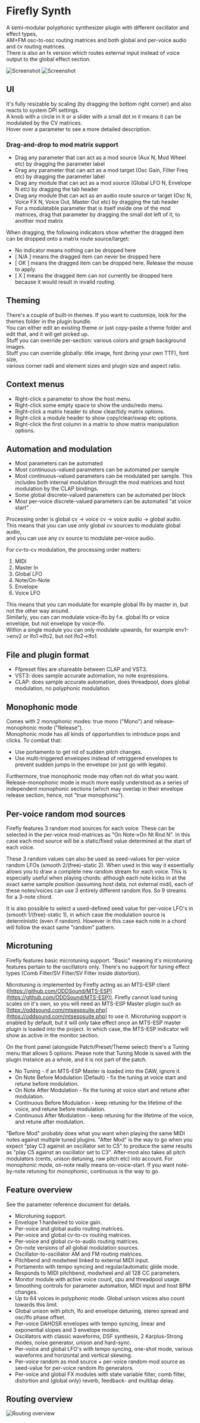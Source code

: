 # Firefly Synth
A semi-modular polyphonic synthesizer plugin with different oscillator and effect types,<br/>
AM+FM osc-to-osc routing matrices and both global and per-voice audio and cv routing matrices.<br/>
There is also an fx version which routes external input instead of voice output to the global effect section.

![Screenshot](static/screenshot_instrument_firefly_default.png)
![Screenshot](static/screenshot_fx_firefly_default.png)

## UI

It's fully resizable by scaling (by dragging the bottom right corner) and also reacts to system DPI settings.<br/>
A knob with a circle in it or a slider with a small dot in it means it can be modulated by the CV matrices.<br/>
Hover over a parameter to see a more detailed description.

### Drag-and-drop to mod matrix support

- Drag any parameter that can act as a mod source (Aux N, Mod Wheel etc) by dragging the parameter label
- Drag any parameter that can act as a mod target (Osc Gain, Filter Freq etc) by dragging the parameter label
- Drag any module that can act as a mod source (Global LFO N, Envelope N etc) by dragging the tab header
- Drag any module that can act as an audio route source or target (Osc N, Voice FX N, Voice Out, Master Out etc) by dragging the tab header
- For a modulatable parameter that is itself inside one of the mod matrices, drag that parameter by dragging the small dot left of it, to another mod matrix

When dragging, the following indicators show whether the dragged item can be dropped onto a matrix route source/target:

- No indicator means nothing can be dropped here
- [ N/A ] means the dragged item can never be dropped here
- [ OK ] means the dragged item can be dropped here. Release the mouse to apply.
- [ X ] means the dragged item can not currently be dropped here because it would result in invalid routing.

## Theming

There's a couple of built-in themes. If you want to customize, look for the themes folder in the plugin bundle.<br/>
You can either edit an existing theme or just copy-paste a theme folder and edit that, and it will get picked up.<br/>
Stuff you can override per-section: various colors and graph background images.<br/>
Stuff you can override globally: title image, font (bring your own TTF), font size,<br/>
various corner radii and element sizes and plugin size and aspect ratio.

## Context menus

- Right-click a parameter to show the host menu.
- Right-click some empty space to show the undo/redo menu.
- Right-click a matrix header to show clear/tidy matrix options.
- Right-click a module header to show copy/clear/swap etc options.
- Right-click the first column in a matrix to show matrix manipulation options.

## Automation and modulation

- Most parameters can be automated
- Most continuous-valued parameters can be automated per sample
- Most continuous-valued parameters can be modulated per sample. This includes both internal modulation through the mod matrices and host modulation by the CLAP bindings.
- Some global discrete-valued parameters can be automated per block
- Most per-voice discrete-valued parameters can be automated "at voice start"

Processing order is global cv -> voice cv -> voice audio -> global audio.<br/>
This means that you can use only global cv sources to modulate global audio,<br/>
and you can use any cv source to modulate per-voice audio.<br/>

For cv-to-cv modulation, the processing order matters:

1. MIDI
2. Master In
3. Global LFO
4. Note/On-Note
5. Envelope
6. Voice LFO

This means that you can modulate for example global lfo by master in, but not the other way around.<br/>
Similarly, you can can modulate voice-lfo by f.e. global lfo or voice envelope, but not envelope by voice-lfo.<br/>
Within a single module you can only modulate upwards, for example env1->env2 or lfo1->lfo2, but not lfo2->lfo1.

## File and plugin format
- Ffpreset files are shareable between CLAP and VST3.
- VST3: does sample accurate automation, no note expressions.
- CLAP: does sample accurate automation, does threadpool, does global modulation, no polyphonic modulation.

## Monophonic mode

Comes with 2 monophonic modes: true mono ("Mono") and release-monophonic mode ("Release").<br/>
Monophonic mode has all kinds of opportunities to introduce pops and clicks. To combat that:

- Use portamento to get rid of sudden pitch changes.
- Use multi-triggered envelopes instead of retriggered envelopes to prevent sudden jumps in the envelope (or just go with legato).

Furthermore, true monophonic mode may often not do what you want.
Release-monophonic mode is much more easily understood as a series of
independent monophonic sections (which may overlap in their envelope release section,
hence, not "true monophonic").

## Per-voice random mod sources

Firefly features 3 random mod sources for each voice.
These can be selected in the per-voice mod-matrices as "On Note->On Nt Rnd N".
In this case each mod source will be a static/fixed value determined at the start of each voice.

These 3 random values can also be used as seed-values for per-voice random LFOs (smooth 2/(free)-static 2).
When used in this way it essentially allows you to draw a complete new random stream for each voice.
This is especially useful when playing chords: although each note kicks in at the exact same sample
position (assuming host data, not external midi), each of these notes/voices can use 3 entirely
different random lfos. So 9 streams for a 3-note chord.

It is also possible to select a used-defined seed value for per-voice LFO's
in (smooth 1/(free)-static 1), in which case the modulation source is deterministic
(even if random). However in this case each note in a chord will follow the exact same "random"  pattern.

## Microtuning

Firefly features basic microtuning support.
"Basic" meaning it's microtuning features pertain to the oscillators only.
There's no support for tuning effect types (Comb Filter/SV Filter/SV Filter inside distortion).

Microtuning is implemented by Firefly acting as an MTS-ESP client ([https://github.com/ODDSound/MTS-ESP](https://github.com/ODDSound/MTS-ESP)).
Firefly cannot load tuning scales on it's own, so you will need an MTS-ESP Master plugin such as [https://oddsound.com/mtsespsuite.php](https://oddsound.com/mtsespsuite.php) to use it.
Microtuning support is enabled by default, but it will only take effect once an MTS-ESP master plugin is loaded into the project.
In which case, the MTS-ESP indicator will show as active in the monitor section.

On the front panel (alongside Patch/Preset/Theme select) there's a Tuning menu that allows 5 options.
Please note that Tuning Mode is saved with the plugin instance as a whole, and it is not part of the patch.

* No Tuning - if an MTS-ESP Master is loaded into the DAW, ignore it.
* On Note Before Modulation (Default) - fix the tuning at voice start and retune before modulation.
* On Note After Modulation - fix the tuning at voice start and retune after modulation.
* Continuous Before Modulation - keep retuning for the lifetime of the voice, and retune before modulation.
* Continuous After Modulation - keep retuning for the lifetime of the voice, and retune after modulation.

"Before Mod" probably does what you want when playing the same MIDI notes against multiple tuned plugins.
"After Mod" is the way to go when you expect "play C3 against an oscillator set to C5" to produce the same results
as "play C5 against an oscillator set to C3". After-mod also takes all pitch modulators (cents, unison detuning, raw pitch etc) into account.
For monophonic mode, on-note really means on-voice-start. If you want note-by-note retuning for monophonic, continuous is the way to go.

## Feature overview

See the parameter reference document for details.

- Microtuning support.
- Envelope 1 hardwired to voice gain.
- Per-voice and global audio routing matrices.
- Per-voice and global cv-to-cv routing matrices.
- Per-voice and global cv-to-audio routing matrices.
- On-note versions of all global modulation sources.
- Oscillator-to-oscillator AM and FM routing matrices.
- Pitchbend and modwheel linked to external MIDI input.
- Portamento with tempo syncing and regular/automatic glide mode.
- Responds to MIDI pitchbend, modwheel and all 128 CC parameters.
- Monitor module with active voice count, cpu and threadpool usage.
- Smoothing controls for parameter automation, MIDI input and host BPM changes.
- Up to 64 voices in polyphonic mode. Global unison voices also count towards this limit.
- Global unison with pitch, lfo and envelope detuning, stereo spread and osc/lfo phase offset.
- Per-voice DAHDSR envelopes with tempo syncing, linear and exponential slopes and 3 envelope modes.
- Oscillators with classic waveforms, DSF synthesis, 2 Karplus-Strong modes, noise generator, unison and hard-sync.
- Per-voice and global LFO's with tempo syncing, one-shot mode, various waveforms and horizontal and vertical skewing.
- Per-voice random as mod source + per-voice random mod source as seed-value for per-voice random lfo generators.
- Per-voice and global FX modules with state variable filter, comb filter, distortion and (global only) reverb, feedback- and multitap delay.

## Routing overview
![Routing overview](static/routing.png)
